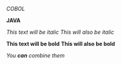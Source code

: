 *COBOL*

__JAVA__ 

*This text will be italic*
_This will also be italic_

**This text will be bold**
__This will also be bold__

_You **can** combine them_

